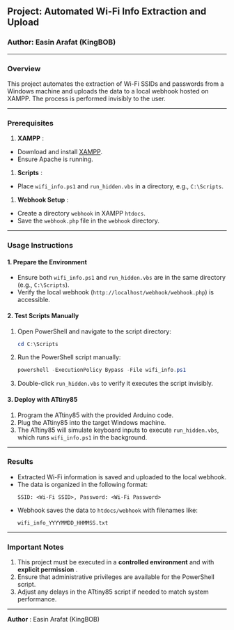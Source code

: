 ## Project: Automated Wi-Fi Info Extraction and Upload

### Author: Easin Arafat (KingBOB)

---

### **Overview**

This project automates the extraction of Wi-Fi SSIDs and passwords from a Windows machine and uploads the data to a local webhook hosted on XAMPP. The process is performed invisibly to the user.

---

### **Prerequisites**

1. **XAMPP** :

- Download and install [XAMPP](https://www.apachefriends.org/index.html).
- Ensure Apache is running.

1. **Scripts** :

- Place `wifi_info.ps1` and `run_hidden.vbs` in a directory, e.g., `C:\Scripts`.

1. **Webhook Setup** :

- Create a directory `webhook` in XAMPP `htdocs`.
- Save the `webhook.php` file in the `webhook` directory.

---

### **Usage Instructions**

#### 1. **Prepare the Environment**

- Ensure both `wifi_info.ps1` and `run_hidden.vbs` are in the same directory (e.g., `C:\Scripts`).
- Verify the local webhook (`http://localhost/webhook/webhook.php`) is accessible.

#### 2. **Test Scripts Manually**

1. Open PowerShell and navigate to the script directory:
   ```powershell
   cd C:\Scripts
   ```
2. Run the PowerShell script manually:
   ```powershell
   powershell -ExecutionPolicy Bypass -File wifi_info.ps1
   ```
3. Double-click `run_hidden.vbs` to verify it executes the script invisibly.

#### 3. **Deploy with ATtiny85**

1. Program the ATtiny85 with the provided Arduino code.
2. Plug the ATtiny85 into the target Windows machine.
3. The ATtiny85 will simulate keyboard inputs to execute `run_hidden.vbs`, which runs `wifi_info.ps1` in the background.

---

### **Results**

- Extracted Wi-Fi information is saved and uploaded to the local webhook.
- The data is organized in the following format:
  ```
  SSID: <Wi-Fi SSID>, Password: <Wi-Fi Password>
  ```
- Webhook saves the data to `htdocs/webhook` with filenames like:
  ```
  wifi_info_YYYYMMDD_HHMMSS.txt
  ```

---

### **Important Notes**

1. This project must be executed in a **controlled environment** and with **explicit permission** .
2. Ensure that administrative privileges are available for the PowerShell script.
3. Adjust any delays in the ATtiny85 script if needed to match system performance.

---

**Author** : Easin Arafat (KingBOB)
